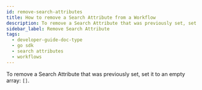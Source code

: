 ```yaml
---
id: remove-search-attributes
title: How to remove a Search Attribute from a Workflow
description: To remove a Search Attribute that was previously set, set it to an empty array.
sidebar_label: Remove Search Attribute
tags:
  - developer-guide-doc-type
  - go sdk
  - search attributes
  - workflows
---
```


To remove a Search Attribute that was previously set, set it to an empty array: `[]`.
